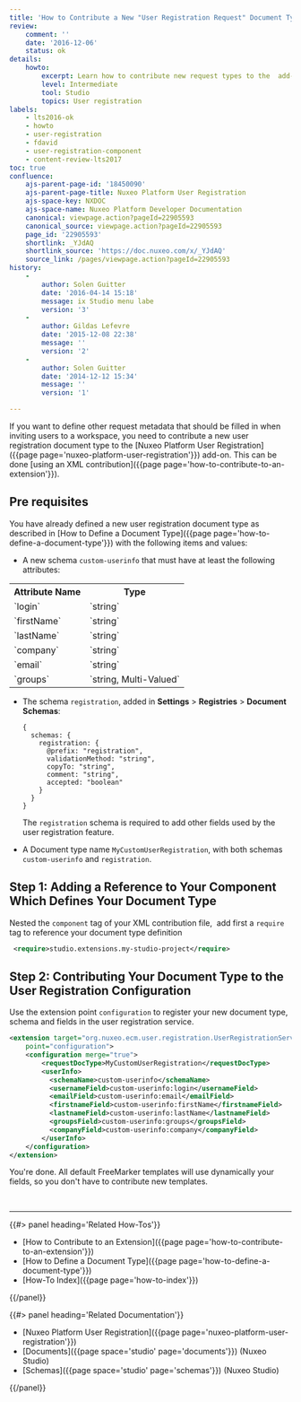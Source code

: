 ```yaml
---
title: 'How to Contribute a New "User Registration Request" Document Type'
review:
    comment: ''
    date: '2016-12-06'
    status: ok
details:
    howto:
        excerpt: Learn how to contribute new request types to the  add-on.
        level: Intermediate
        tool: Studio
        topics: User registration
labels:
    - lts2016-ok
    - howto
    - user-registration
    - fdavid
    - user-registration-component
    - content-review-lts2017
toc: true
confluence:
    ajs-parent-page-id: '18450090'
    ajs-parent-page-title: Nuxeo Platform User Registration
    ajs-space-key: NXDOC
    ajs-space-name: Nuxeo Platform Developer Documentation
    canonical: viewpage.action?pageId=22905593
    canonical_source: viewpage.action?pageId=22905593
    page_id: '22905593'
    shortlink: _YJdAQ
    shortlink_source: 'https://doc.nuxeo.com/x/_YJdAQ'
    source_link: /pages/viewpage.action?pageId=22905593
history:
    -
        author: Solen Guitter
        date: '2016-04-14 15:18'
        message: ix Studio menu labe
        version: '3'
    -
        author: Gildas Lefevre
        date: '2015-12-08 22:38'
        message: ''
        version: '2'
    -
        author: Solen Guitter
        date: '2014-12-12 15:34'
        message: ''
        version: '1'

---
```

If you want to define other request metadata that should be filled in when inviting users to a workspace, you need to contribute a new user registration document type to the [Nuxeo Platform User Registration]({{page page='nuxeo-platform-user-registration'}}) add-on. This can be done [using an XML contribution]({{page page='how-to-contribute-to-an-extension'}}).

## Pre requisites

You have already defined a new user registration document type as described in&nbsp;[How to Define a Document Type]({{page page='how-to-define-a-document-type'}})&nbsp;with the following items and values:

*   A new schema `custom-userinfo` that must have at least the following attributes:

  <div class="table-scroll"><table class="hover"><tbody><tr><th colspan="1">Attribute Name</th><th colspan="1">Type</th></tr><tr><td colspan="1">
  `login`
  </td><td colspan="1">
  `string`
  </td></tr><tr><td colspan="1">
  `firstName`
  </td><td colspan="1">
  `string`
  </td></tr><tr><td colspan="1">
  `lastName`
  </td><td colspan="1">
  `string`
  </td></tr><tr><td colspan="1">
  `company`
  </td><td colspan="1">
  `string`
  </td></tr><tr><td colspan="1">
  `email`
  </td><td colspan="1">
  `string`
  </td></tr><tr><td colspan="1">
  `groups`  
  </td><td colspan="1">
  `string, Multi-Valued`
  </td>
  </tr>
  </tbody>
  </table>
  </div>

*   The schema `registration`, added in **Settings** > **Registries** > **Document Schemas**:

    ```
    {
      schemas: {
        registration: {
          @prefix: "registration",
          validationMethod: "string",
          copyTo: "string",
          comment: "string",
          accepted: "boolean"
        }
      }
    }
    ```

    The `registration` schema is required to add other fields used by the user registration feature.

*   A Document type name `MyCustomUserRegistration`, with both schemas `custom-userinfo` and `registration`.

## Step 1: Adding a Reference to Your Component Which Defines Your Document Type

Nested the `component` tag of your XML contribution file, &nbsp;add first a&nbsp;`require` tag to reference your document type definition

```xml
 <require>studio.extensions.my-studio-project</require>
```

## Step 2: Contributing Your Document Type to the User Registration Configuration

Use the extension point `configuration` to register your new document type, schema and fields in the user registration service.

```xml
<extension target="org.nuxeo.ecm.user.registration.UserRegistrationService"
    point="configuration">
	<configuration merge="true">
		<requestDocType>MyCustomUserRegistration</requestDocType>
		<userInfo>
          <schemaName>custom-userinfo</schemaName>
          <usernameField>custom-userinfo:login</usernameField>
          <emailField>custom-userinfo:email</emailField>
          <firstnameField>custom-userinfo:firstName</firstnameField>
          <lastnameField>custom-userinfo:lastName</lastnameField>
          <groupsField>custom-userinfo:groups</groupsField>
          <companyField>custom-userinfo:company</companyField>
        </userInfo>
	</configuration>
</extension>
```

You're done. All default FreeMarker templates will use dynamically your fields, so you don't have to contribute new templates.

&nbsp;

* * *

<div class="row" data-equalizer data-equalize-on="medium"><div class="column medium-6">{{#> panel heading='Related How-Tos'}}

- [How to Contribute to an Extension]({{page page='how-to-contribute-to-an-extension'}})
- [How to Define a Document Type]({{page page='how-to-define-a-document-type'}})
- [How-To Index]({{page page='how-to-index'}})

{{/panel}}</div><div class="column medium-6">{{#> panel heading='Related Documentation'}}

- [Nuxeo Platform User Registration]({{page page='nuxeo-platform-user-registration'}})
- [Documents]({{page space='studio' page='documents'}}) (Nuxeo Studio)
- [Schemas]({{page space='studio' page='schemas'}}) (Nuxeo Studio)

{{/panel}}</div></div>
